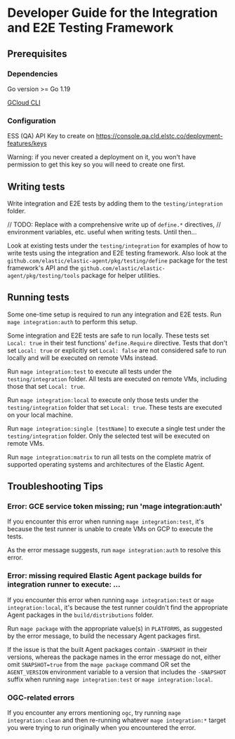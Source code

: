 # Developer Guide for the Integration and E2E Testing Framework

## Prerequisites

### Dependencies

Go version >= Go 1.19

[GCloud CLI](https://cloud.google.com/sdk/gcloud)

### Configuration

ESS (QA) API Key to create on https://console.qa.cld.elstc.co/deployment-features/keys

Warning: if you never created a deployment on it, you won't have permission to get this key so you will need to create one first.

## Writing tests

Write integration and E2E tests by adding them to the `testing/integration`
folder.

// TODO: Replace with a comprehensive write up of `define.*` directives,
// environment variables, etc. useful when writing tests. Until then...

Look at existing tests under the `testing/integration` for examples of how
to write tests using the integration and E2E testing framework. Also look at
the `github.com/elastic/elastic-agent/pkg/testing/define` package for the test
framework's API and the `github.com/elastic/elastic-agent/pkg/testing/tools`
package for helper utilities.

## Running tests

Some one-time setup is required to run any integration and E2E tests. Run
`mage integration:auth` to perform this setup.

Some integration and E2E tests are safe to run locally. These tests set
`Local: true` in their test functions' `define.Require` directive. Tests that
don't set `Local: true` or explicitly set `Local: false` are not considered
safe to run locally and will be executed on remote VMs instead.

Run `mage integration:test` to execute all tests under the `testing/integration`
folder. All tests are executed on remote VMs, including those that set `Local: true`.

Run `mage integration:local` to execute only those tests under the
`testing/integration` folder that set `Local: true`. These tests are executed
on your local machine.

Run `mage integration:single [testName]` to execute a single test under the `testing/integration` folder. Only the selected test will be executed on remote VMs.

Run `mage integration:matrix` to run all tests on the complete matrix of supported operating systems and architectures of the Elastic Agent.

## Troubleshooting Tips

### Error: GCE service token missing; run 'mage integration:auth'
If you encounter this error when running `mage integration:test`, it's because
the test runner is unable to create VMs on GCP to execute the tests.

As the error message suggests, run `mage integration:auth` to resolve this error.

### Error: missing required Elastic Agent package builds for integration runner to execute: ...
If you encounter this error when running `mage integration:test` or
`mage integration:local`, it's because the test runner couldn't find the appropriate
Agent packages in the `build/distributions` folder.

Run `mage package` with the appropriate value(s) in `PLATFORMS`, as suggested by the
error message, to build the necessary Agent packages first.

If the issue is that the built Agent packages contain `-SNAPSHOT` in their versions,
whereas the package names in the error message do not, either omit `SNAPSHOT=true` from
the `mage package` command OR set the `AGENT_VERSION` environment variable to a version
that includes the `-SNAPSHOT` suffix when running `mage integration:test` or
`mage integration:local`.

### OGC-related errors
If you encounter any errors mentioning `ogc`, try running `mage integration:clean` and then
re-running whatever `mage integration:*` target you were trying to run originally when you
encountered the error.
